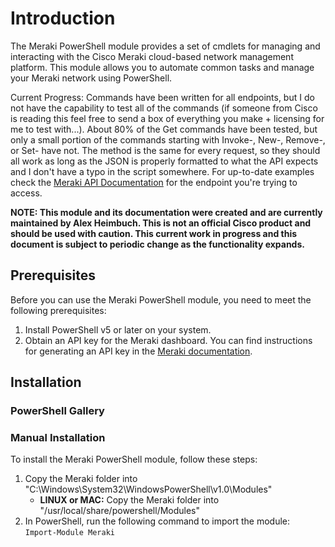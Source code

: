 # Introduction

The Meraki PowerShell module provides a set of cmdlets for managing and interacting with the Cisco Meraki cloud-based network management platform. This module allows you to automate common tasks and manage your Meraki network using PowerShell.

Current Progress: Commands have been written for all endpoints, but I do not have the capability to test all of the commands (if someone from Cisco is reading this feel free to send a box of everything you make + licensing for me to test with...). About 80% of the Get commands have been tested, but only a small portion of the commands starting with Invoke-, New-, Remove-, or Set- have not. The method is the same for every request, so they should all work as long as the JSON is properly formatted to what the API expects and I don't have a typo in the script somewhere. For up-to-date examples check the [Meraki API Documentation](https://developer.cisco.com/meraki/api-v1/introduction/) for the endpoint you're trying to access. 

**NOTE: This module and its documentation were created and are currently maintained by Alex Heimbuch. This is not an official Cisco product and should be used with caution. This current work in progress and this document is subject to periodic change as the functionality expands.**

## Prerequisites

Before you can use the Meraki PowerShell module, you need to meet the following prerequisites:

1.  Install PowerShell v5 or later on your system.
2.  Obtain an API key for the Meraki dashboard. You can find instructions for generating an API key in the [Meraki documentation](https://documentation.meraki.com/zGeneral_Administration/Other_Topics/The_Cisco_Meraki_Dashboard_API).

## Installation
### PowerShell Gallery
### Manual Installation
To install the Meraki PowerShell module, follow these steps:
1.  Copy the Meraki folder into "C:\Windows\System32\WindowsPowerShell\v1.0\Modules"  
    *   **LINUX or MAC:** Copy the Meraki folder into "/usr/local/share/powershell/Modules"
2.  In PowerShell, run the following command to import the module:\
``` Import-Module Meraki ```
